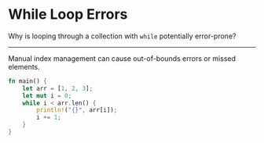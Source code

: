 # While Loop Errors

Why is looping through a collection with `while` potentially error-prone?

---

Manual index management can cause out-of-bounds errors or missed elements.

```rust
fn main() {
    let arr = [1, 2, 3];
    let mut i = 0;
    while i < arr.len() {
        println!("{}", arr[i]);
        i += 1;
    }
}
```